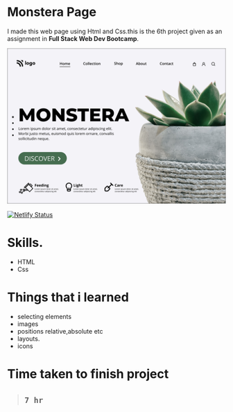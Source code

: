 # Monstera Page

I made this web page using Html and Css.this is the 6th project given as an assignment in __Full Stack Web Dev Bootcamp__. 

![Monstera](/6.png)

[![Netlify Status](https://api.netlify.com/api/v1/badges/0d9fcae7-4315-46ac-884d-41ca7969c9a1/deploy-status)](https://jovial-clafoutis-7a44d4.netlify.app/)

 # Skills.
 - HTML
 - Css

# Things that i learned
- selecting elements
- images
- positions relative,absolute etc
- layouts.
- icons

# Time taken to finish project

> ## `7 hr` 